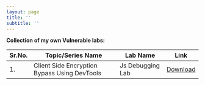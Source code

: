 ```yaml
---
layout: page
title: ''
subtitle: ''
---
```


**Collection of my own Vulnerable labs:**

|Sr.No.|Topic/Series Name|Lab Name|Link| 
|------|------------------|-------|----|
|1.|Client Side Encryption Bypass Using DevTools|Js Debugging Lab|[Download](https://hub.docker.com/r/bhattsameer/jsdebugginglab)|
